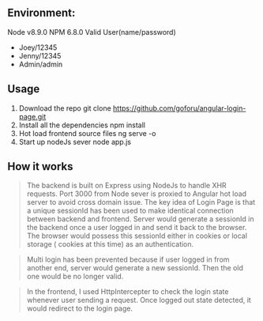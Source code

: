 ## Environment:
 Node v8.9.0 NPM 6.8.0
Valid User(name/password)
* Joey/12345
* Jenny/12345
* Admin/admin


## Usage
1. Download the repo
	git clone https://github.com/goforu/angular-login-page.git
2. Install all the dependencies
	npm install
3. Hot load frontend source files
	ng serve -o
4. Start up nodeJs sever
	node app.js

## How it works

>The backend is built on Express using NodeJs to handle XHR requests. Port 3000 from Node sever is proxied to Angular hot load server to avoid cross domain issue. 
>The key idea of Login Page is that a unique sessionId has been used to make identical connection between backend and frontend. Server would generate a sessionId in the backend once a user logged in and send it back to the browser. The browser would possess this sessionId either in cookies or local storage ( cookies at this time) as an authentication.  

>Multi login has been prevented because if user logged in from another end, server would generate a new sessionId. Then the old one would be no longer valid.

>In the frontend, I used HttpIntercepter to check the login state whenever user sending a request. Once logged out state detected, it would redirect to the login page. 